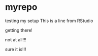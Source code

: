 # myrepo
testing my setup
This is a line from RStudio

getting there!

not at all!!!


sure it is!!!
